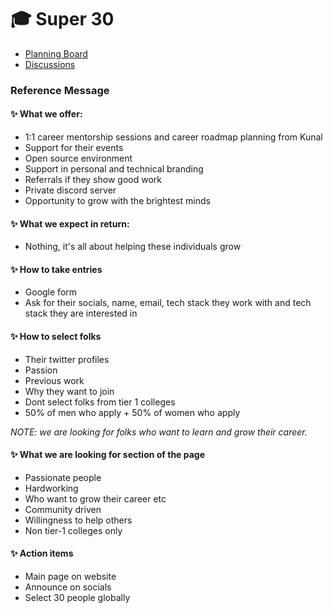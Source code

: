 # 🎓 Super 30

- [Planning Board](https://github.com/commclassroom/team/projects/2)
- [Discussions](https://discord.com/channels/969969371868966984/970381429815017552)

### Reference Message
#### ✨ What we offer:
- 1:1 career mentorship sessions and career roadmap planning from Kunal
- Support for their events 
- Open source environment
- Support in personal and technical branding
- Referrals if they show good work 
- Private discord server
- Opportunity to grow with the brightest minds

#### ✨ What we expect in return:
- Nothing, it's all about helping these individuals grow

#### ✨  How to take entries
- Google form
- Ask for their socials, name, email, tech stack they work with and tech stack they are interested in 

#### ✨ How to select folks
- Their twitter profiles
- Passion
- Previous work
- Why they want to join
- Dont select folks from tier 1 colleges
- 50% of men who apply + 50% of women who apply

*NOTE: we are looking for folks who want to learn and grow their career.*

#### ✨ What we are looking for section of the page
- Passionate people
- Hardworking
- Who want to grow their career etc 
- Community driven
- Willingness to help others
- Non tier-1 colleges only

#### ✨ Action items
- Main page on website
- Announce on socials
- Select 30 people globally 
